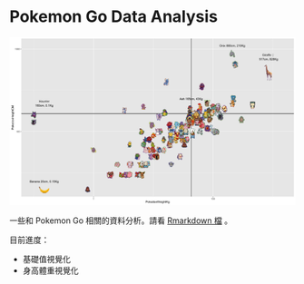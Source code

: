 # Pokemon Go Data Analysis

![](images/main.png)

一些和 Pokemon Go 相關的資料分析。請看 [Rmarkdown 檔](http://bit.ly/2brm0ii) 。

目前進度：

- 基礎值視覺化
- 身高體重視覺化